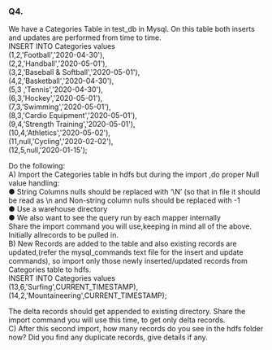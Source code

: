 ### Q4.  
We have a Categories Table in test_db in Mysql. On this table both inserts and updates are performed from time to time.  
INSERT INTO Categories values  
(1,2,'Football','2020-04-30'),  
(2,2,'Handball','2020-05-01'),  
(3,2,'Baseball & Softball','2020-05-01'),  
(4,2,'Basketball','2020-04-30'),  
(5,3 ,'Tennis','2020-04-30'),  
(6,3,'Hockey','2020-05-01'),  
(7,3,'Swimming','2020-05-01'),  
(8,3,'Cardio Equipment','2020-05-01'),  
(9,4,'Strength Training','2020-05-01'),  
(10,4,'Athletics','2020-05-02'),  
(11,null,'Cycling','2020-02-02'),  
(12,5,null,'2020-01-15');  

Do the following:  
A) Import the Categories table in hdfs but during the import ,do proper Null value handling:  
    ● String Columns nulls should be replaced with ‘\N’ (so that in file it should be read as \n and Non-string column nulls should be replaced with -1  
    ● Use a warehouse directory  
    ● We also want to see the query run by each mapper internally  
Share the import command you will use,keeping in mind all of the above. Initially allrecords to be pulled in.  
B) New Records are added to the table and also existing records are updated,(refer the mysql_commands text file for the insert and update commands), so import only those newly inserted/updated records from Categories table to hdfs.  
INSERT INTO Categories values  
(13,6,'Surfing',CURRENT_TIMESTAMP),  
(14,2,'Mountaineering',CURRENT_TIMESTAMP);  

The delta records should get appended to existing directory. Share the import command you will use this time, to get only delta records.  
C) After this second import, how many records do you see in the hdfs folder now? Did you find any duplicate records, give details if any.  

